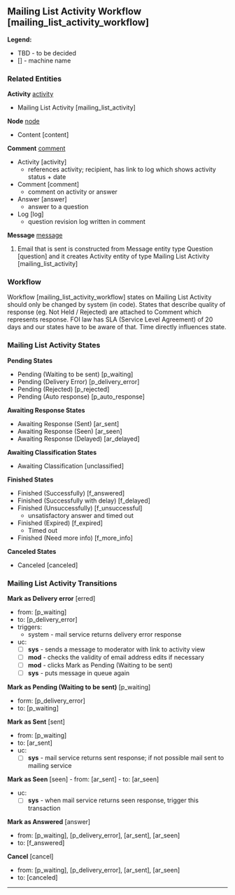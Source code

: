 ## Mailing List Activity Workflow [mailing_list_activity_workflow]

**Legend:**
  - TBD - to be decided
  - [] - machine name
  
### Related Entities

**Activity** [activity](../entities/activity.md)
  - Mailing List Activity [mailing_list_activity]

**Node** [node](../entities/node.md)
 - Content [content]

**Comment** [comment](../entities/comment.md)
 - Activity [activity]
   - references activity; recipient, has link to log which shows activity status + date
 - Comment [comment]
   - comment on activity or answer
 - Answer [answer] 
   - answer to a question
 - Log [log] 
   - question revision log written in comment
   
**Message** [message](../entities/message.md)

1. Email that is sent is constructed from Message entity type Question [question] and it creates Activity entity of type Mailing List Activity [mailing_list_activity]

### Workflow

Workflow [mailing_list_activity_workflow] states on Mailing List Activity should only be changed by system (in code).
States that describe quality of response (eg. Not Held / Rejected) are attached to Comment which represents response.
FOI law has SLA (Service Level Agreement) of 20 days and our states have to be aware of that. Time directly influences state.

### Mailing List Activity States

**Pending States**
- Pending (Waiting to be sent) [p_waiting]
- Pending (Delivery Error) [p_delivery_error]
- Pending (Rejected) [p_rejected]
- Pending (Auto response) [p_auto_response]

**Awaiting Response States**
- Awaiting Response (Sent) [ar_sent]
- Awaiting Response (Seen) [ar_seen]
- Awaiting Response (Delayed) [ar_delayed]

**Awaiting Classification States**
- Awaiting Classification [unclassified]

**Finished States**
- Finished (Successfully) [f_answered]
- Finished (Successfully with delay) [f_delayed]
- Finished (Unsuccessfully) [f_unsuccessful]
  - unsatisfactory answer and timed out
- Finished (Expired) [f_expired] 
  - Timed out
- Finished (Need more info) [f_more_info]

**Canceled States**
- Canceled [canceled]

### Mailing List Activity Transitions

**Mark as Delivery error** [erred] 
  - from: [p_waiting]
  - to: [p_delivery_error]
  - triggers: 
    - system - mail service returns delivery error response
  - uc:
    - [ ] **sys** - sends a message to moderator with link to activity view
    - [ ] **mod** - checks the validity of email address edits if necessary
    - [ ] **mod** - clicks Mark as Pending (Waiting to be sent)
    - [ ] **sys** - puts message in queue again
    
**Mark as Pending (Waiting to be sent)** [p_waiting]
  - form: [p_delivery_error]
  - to: [p_waiting]
    
**Mark as Sent** [sent]
  - from: [p_waiting]
  - to: [ar_sent]
  - uc:
    - [ ] **sys** - mail service returns sent response; if not possible mail sent to mailing service
 
**Mark as Seen** [seen]
	- from: [ar_sent]
	- to: [ar_seen]
  - uc:
    - [ ] **sys** - when mail service returns seen response, trigger this transaction 
 
**Mark as Answered**	[answer]
  - from: [p_waiting], [p_delivery_error], [ar_sent], [ar_seen]
  - to: [f_answered]

**Cancel** [cancel]
  - from: [p_waiting], [p_delivery_error], [ar_sent], [ar_seen]
  - to: [canceled]


___
